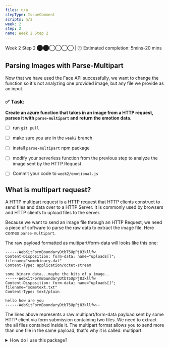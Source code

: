 ```yaml
---
files: n/a
stepType: IssueComment
scripts: n/a
week: 2
step: 2
name: Week 2 Step 2
---
```

Week 2 Step 2 ⬤⬤◯◯◯◯ | 🕐 Estimated completion: 5mins-20 mins
## Parsing Images with Parse-Multipart
Now that we have used the Face API successfully, we want to change the function so it's not analyzing one provided image, but any file we provide as an input. 

### ✅ Task:
**Create an azure function that takes in an image from a HTTP request, parses it with `parse-multipart` and return the emotion data.**

- [ ]  run `git pull` 
- [ ]  make sure you are in the `week2` branch 
- [ ]  install  `parse-multipart` npm package
- [ ]  modify your serverless function from the previous step to analyze the image sent by the HTTP Request
- [ ] Commit your code to `week2/emotional.js`


## What is multipart request?
A HTTP multipart request is a HTTP request that HTTP clients construct to send files and data over to a HTTP Server. It is commonly used by browsers and HTTP clients to upload files to the server.

Because we want to send an image file through an HTTP Request, we need a piece of software to parse the raw data to extract the image file. Here comes `parse-multipart`. 

The raw payload formatted as multipart/form-data will looks like this one:

```
------WebKitFormBoundaryDtbT5UpPj83kllfw
Content-Disposition: form-data; name="uploads[]"; filename="somebinary.dat"
Content-Type: application/octet-stream

some binary data...maybe the bits of a image..
------WebKitFormBoundaryDtbT5UpPj83kllfw
Content-Disposition: form-data; name="uploads[]"; filename="sometext.txt"
Content-Type: text/plain

hello how are you
------WebKitFormBoundaryDtbT5UpPj83kllfw--
```

The lines above represents a raw multipart/form-data payload sent by some HTTP client via form submission containing two files. We need to extract the all files contained inside it. The multipart format allows you to send more than one file in the same payload, that's why it is called: multipart.

<details>
<summary>How do I use this package?</summary>
</br>

Notice that `multipart.Parse(body, boundary)`  requires two parameters.  I've already gotten the boundary for you – just like the documentation example, our boundary is a string in the format `"----WebKitFormBoundary(random characters here)"`.

In the `multipart.Parse()` call, you need to figure out what the body parameter should be.

Hint: It should be the request body. Think about the example Azure function. How did we access that?

```js

//here's your boundary:
var boundary = multipart.getBoundary(req.headers['content-type']);
  
// TODO: assign the body variable the correct value
var body = '<WHAT GOES HERE?>'

// parse the body
var parts = multipart.Parse(body, boundary);
```
</details>